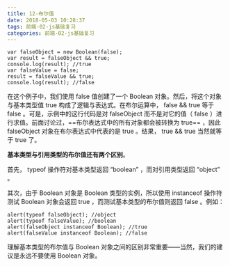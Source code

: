 ```yaml
---
title: 12-布尔值
date: 2018-05-03 10:28:37
tags: 前端-02-js基础复习
categories: 前端-02-js基础复习
---
```

```
var falseObject = new Boolean(false);
var result = falseObject && true;
console.log(result); //true
var falseValue = false;
result = falseValue && true;
console.log(result); //false
```
在这个例子中，我们使用 false 值创建了一个 Boolean 对象。然后，将这个对象与基本类型值 true 构成了逻辑与表达式。在布尔运算中， false && true 等于 false 。可是，示例中的这行代码是对 falseObject 而不是对它的值（ false ）进行求值。前面讨论过，==布尔表达式中的所有对象都会被转换为 true== ，因此 falseObject 对象在布尔表达式中代表的是 true 。结果， true && true 当然就等于 true 了。

**基本类型与引用类型的布尔值还有两个区别**。  

首先， typeof 操作符对基本类型返回 “boolean” ，而对引用类型返回 “object” 。

其次，由于 Boolean 对象是 Boolean 类型的实例，所以使用 instanceof 操作符测试 Boolean 对象会返回 true ，而测试基本类型的布尔值则返回 false 。例如：


```
alert(typeof falseObject); //object
alert(typeof falseValue); //boolean
alert(falseObject instanceof Boolean); //true
alert(falseValue instanceof Boolean); //false
```
理解基本类型的布尔值与 Boolean 对象之间的区别非常重要——当然，我们的建议是永远不要使用 Boolean 对象。
